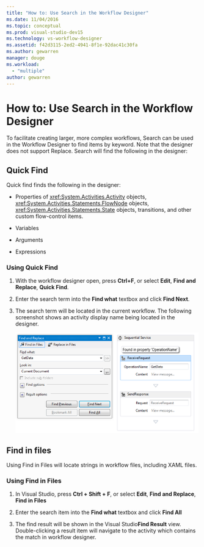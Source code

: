```yaml
---
title: "How to: Use Search in the Workflow Designer"
ms.date: 11/04/2016
ms.topic: conceptual
ms.prod: visual-studio-dev15
ms.technology: vs-workflow-designer
ms.assetid: f42d3115-2ed2-4941-8f1e-92dac41c30fa
ms.author: gewarren
manager: douge
ms.workload:
  - "multiple"
author: gewarren
---
```

# How to: Use Search in the Workflow Designer

To facilitate creating larger, more complex workflows, Search can be used in the Workflow Designer to find items by keyword. Note that the designer does not support Replace. Search will find the following in the designer:

## Quick Find

Quick find finds the following in the designer:

-   Properties of <xref:System.Activities.Activity> objects, <xref:System.Activities.Statements.FlowNode> objects, <xref:System.Activities.Statements.State> objects, transitions, and other custom flow-control items.

-   Variables

-   Arguments

-   Expressions

### Using Quick Find

1.  With the workflow designer open, press **Ctrl+F**, or select **Edit**, **Find and Replace**, **Quick Find**.

2.  Enter the search term into the **Find what** textbox and click **Find Next**.

3.  The search term will be located in the current workflow. The following screenshot shows an activity display name being located in the designer.

     ![Search result in the Workflow Designer](../workflow-designer/media/designersearch.png)

## Find in files

Using Find in Files will locate strings in workflow files, including XAML files.

### Using Find in Files

1.  In Visual Studio, press **Ctrl + Shift + F**, or select **Edit**, **Find and Replace**, **Find in Files**

2.  Enter the search item into the **Find what** textbox and click **Find All**

3.  The find result will be shown in the Visual Studio**Find Result** view. Double-clicking a result item will navigate to the activity which contains the match in workflow designer.